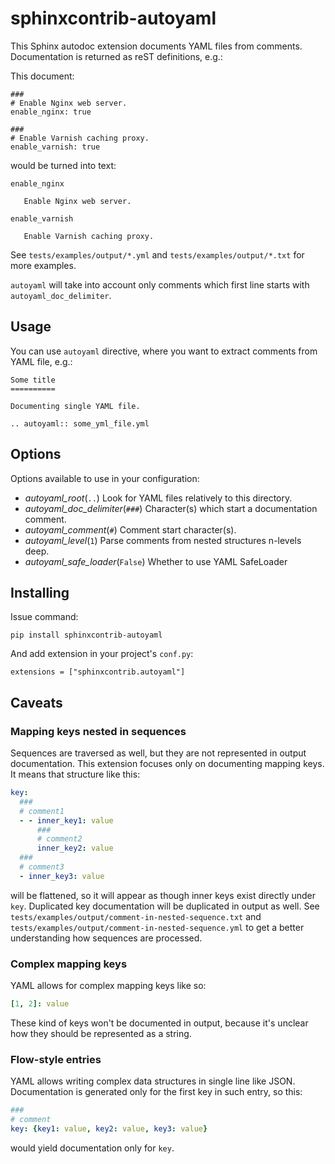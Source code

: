 # sphinxcontrib-autoyaml

This Sphinx autodoc extension documents YAML files from comments. Documentation
is returned as reST definitions, e.g.:

This document:

```
###
# Enable Nginx web server.
enable_nginx: true

###
# Enable Varnish caching proxy.
enable_varnish: true
```

would be turned into text:

```
enable_nginx

   Enable Nginx web server.

enable_varnish

   Enable Varnish caching proxy.
```

See `tests/examples/output/*.yml` and `tests/examples/output/*.txt` for
more examples.

`autoyaml` will take into account only comments which first line starts with
`autoyaml_doc_delimiter`.

## Usage

You can use `autoyaml` directive, where you want to extract comments
from YAML file, e.g.:

```
Some title
==========

Documenting single YAML file.

.. autoyaml:: some_yml_file.yml
```

## Options

Options available to use in your configuration:

- *autoyaml_root*(`..`)
  Look for YAML files relatively to this directory.
- *autoyaml_doc_delimiter*(`###`)
  Character(s) which start a documentation comment.
- *autoyaml_comment*(`#`)
  Comment start character(s).
- *autoyaml_level*(`1`)
  Parse comments from nested structures n-levels deep.
- *autoyaml_safe_loader*(`False`)
  Whether to use YAML SafeLoader

## Installing

Issue command:

```
pip install sphinxcontrib-autoyaml
```

And add extension in your project's ``conf.py``:

```
extensions = ["sphinxcontrib.autoyaml"]
```

## Caveats

### Mapping keys nested in sequences

Sequences are traversed as well, but they are not represented in output
documentation. This extension focuses only on documenting mapping keys. It means
that structure like this:

```yaml
key:
  ###
  # comment1
  - - inner_key1: value
      ###
      # comment2
      inner_key2: value
  ###
  # comment3
  - inner_key3: value
```

will be flattened, so it will appear as though inner keys exist directly under
`key`. Duplicated key documentation will be duplicated in output as well. See
`tests/examples/output/comment-in-nested-sequence.txt` and
`tests/examples/output/comment-in-nested-sequence.yml` to get a better
understanding how sequences are processed.

### Complex mapping keys

YAML allows for complex mapping keys like so:

```yaml
[1, 2]: value
```

These kind of keys won't be documented in output, because it's unclear how they
should be represented as a string.

### Flow-style entries

YAML allows writing complex data structures in single line like JSON.
Documentation is generated only for the first key in such entry, so this:

```yaml
###
# comment
key: {key1: value, key2: value, key3: value}
```

would yield documentation only for `key`.
